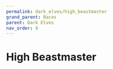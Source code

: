 ```yaml
---
permalink: dark_elves/high_beastmaster
grand_parent: Races
parent: Dark Elves
nav_order: 9
---
```


# High Beastmaster

